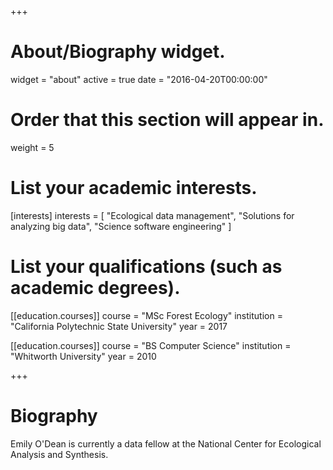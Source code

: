 +++
# About/Biography widget.
widget = "about"
active = true
date = "2016-04-20T00:00:00"

# Order that this section will appear in.
weight = 5

# List your academic interests.
[interests]
  interests = [
    "Ecological data management",
    "Solutions for analyzing big data",
    "Science software engineering"
  ]

# List your qualifications (such as academic degrees).
[[education.courses]]
  course = "MSc Forest Ecology"
  institution = "California Polytechnic State University"
  year = 2017

[[education.courses]]
  course = "BS Computer Science"
  institution = "Whitworth University"
  year = 2010

+++

# Biography

Emily O'Dean is currently a data fellow at the National Center for Ecological Analysis and Synthesis.
